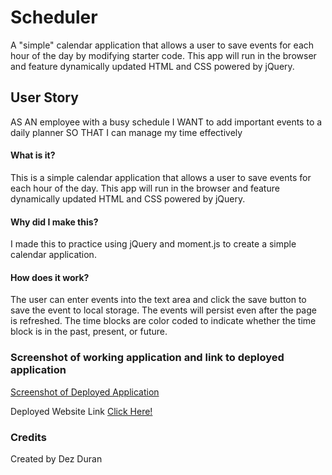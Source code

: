 # Scheduler
A "simple" calendar application that allows a user to save events for each hour of the day by modifying starter code. This app will run in the browser and feature dynamically updated HTML and CSS powered by jQuery.

## User Story
AS AN employee with a busy schedule
I WANT to add important events to a daily planner
SO THAT I can manage my time effectively

#### What is it?
This is a simple calendar application that allows a user to save events for each hour of the day. This app will run in the browser and feature dynamically updated HTML and CSS powered by jQuery.
#### Why did I make this?
I made this to practice using jQuery and moment.js to create a simple calendar application.

#### How does it work?
The user can enter events into the text area and click the save button to save the event to local storage. The events will persist even after the page is refreshed. The time blocks are color coded to indicate whether the time block is in the past, present, or future.
### Screenshot of working application and link to deployed application
[Screenshot of Deployed Application](./assets/deployed-application.png)

Deployed Website Link [Click Here!](https://bangalorehtml.github.io/schedule/)

### Credits
Created by Dez Duran
